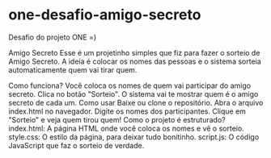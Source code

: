 # one-desafio-amigo-secreto
Desafio do projeto ONE =)

Amigo Secreto
Esse é um projetinho simples que fiz para fazer o sorteio de Amigo Secreto. A ideia é colocar os nomes das pessoas e o sistema sorteia automaticamente quem vai tirar quem.

Como funciona?
Você coloca os nomes de quem vai participar do amigo secreto.
Clica no botão "Sorteio".
O sistema vai te mostrar quem é o amigo secreto de cada um.
Como usar
Baixe ou clone o repositório.
Abra o arquivo index.html no navegador.
Digite os nomes dos participantes.
Clique em "Sorteio" e veja quem tirou quem!
Como o projeto é estruturado?
index.html: A página HTML onde você coloca os nomes e vê o sorteio.
style.css: O estilo da página, para deixar tudo bonitinho.
script.js: O código JavaScript que faz o sorteio de verdade.
